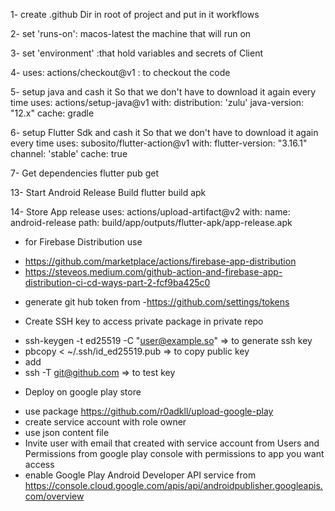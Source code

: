 
1- create .github Dir in root of project and put in it workflows

2- set 'runs-on': macos-latest the machine that will run on

3- set 'environment' :that hold variables and secrets of Client

4- uses: actions/checkout@v1 : to checkout the code 

5- setup java and cash it So that we don't have to download it again every time
uses: actions/setup-java@v1
with:
  distribution: 'zulu'
  java-version: "12.x"
  cache: gradle

6- setup Flutter Sdk and cash it So that we don't have to download it again every time
uses: subosito/flutter-action@v1
with:
  flutter-version: "3.16.1"
  channel: 'stable'
  cache: true


7- Get dependencies
flutter pub get



13- Start Android Release Build
flutter build apk

14- Store App release
uses: actions/upload-artifact@v2
with:
  name: android-release
  path: build/app/outputs/flutter-apk/app-release.apk


* for Firebase Distribution use 
- https://github.com/marketplace/actions/firebase-app-distribution
- https://steveos.medium.com/github-action-and-firebase-app-distribution-ci-cd-ways-part-2-fcf9ba425c0

* generate git hub token from 
-https://github.com/settings/tokens

* Create SSH key to access private package in private repo 
- ssh-keygen -t ed25519 -C "user@example.so" => to generate ssh key
- pbcopy < ~/.ssh/id_ed25519.pub => to copy public key 
- add 
- ssh -T git@github.com  => to test key




* Deploy on google play store 
- use package https://github.com/r0adkll/upload-google-play
- create service account with role owner 
- use json content file
- Invite user with email that created with service account from Users and Permissions from google play console with permissions to app you want access
- enable Google Play Android Developer API service from  https://console.cloud.google.com/apis/api/androidpublisher.googleapis.com/overview

